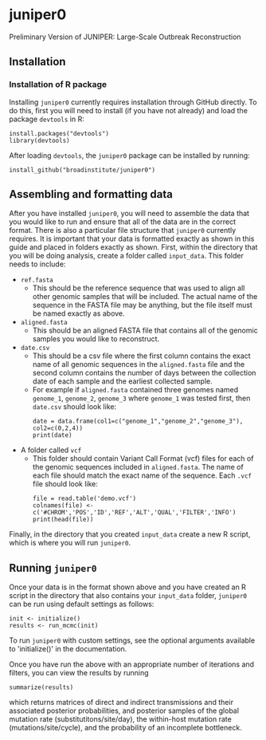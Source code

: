 # juniper0
Preliminary Version of JUNIPER: Large-Scale Outbreak Reconstruction

## Installation
### Installation of R package
Installing `juniper0` currently requires installation through GitHub directly. To do this, first you will need to install (if you have not already) and load the package `devtools` in R:
```
install.packages("devtools")
library(devtools)
```

After loading `devtools`, the `juniper0` package can be installed by running: 
```
install_github("broadinstitute/juniper0")
```

## Assembling and formatting data
After you have installed `juniper0`, you will need to assemble the data that you would like to run and ensure that all of the data are in the correct format. There is also a particular file structure that `juniper0` currently requires. It is important that your data is formatted exactly as shown in this guide and placed in folders exactly as shown. First, within the directory that you will be doing analysis, create a folder called `input_data`. This folder needs to include: 
 - `ref.fasta`
    - This should be the reference sequence that was used to align all other genomic samples that will be included. The actual name of the sequence in the FASTA file may be anything, but the file itself must be named exactly as above.
 - `aligned.fasta`
    - This should be an aligned FASTA file that contains all of the genomic samples you would like to reconstruct. 
 - `date.csv`
    - This should be a csv file where the first column contains the exact name of all genomic sequences in the `aligned.fasta` file and the second column contains the number of days between the collection date of each sample and the earliest collected sample. 
    - For example if `aligned.fasta` contained three genomes named `genome_1`, `genome_2`, `genome_3` where `genome_1` was tested first, then `date.csv` should look like:
      ```
      date = data.frame(col1=c("genome_1","genome_2","genome_3"), col2=c(0,2,4))
      print(date)
      ```
 - A folder called `vcf`
    - This folder should contain Variant Call Format (vcf) files for each of the genomic sequences included in `aligned.fasta`. The name of each file should match the exact name of the sequence. Each `.vcf` file should look like:
      ```
      file = read.table('demo.vcf')
      colnames(file) <- c('#CHROM','POS','ID','REF','ALT','QUAL','FILTER','INFO')
      print(head(file))
      ```

Finally, in the directory that you created `input_data` create a new R script, which is where you will run `juniper0`.


## Running `juniper0`
Once your data is in the format shown above and you have created an R script in the directory that also contains your `input_data` folder, `juniper0` can be run using default settings as follows: 
```
init <- initialize()
results <- run_mcmc(init)
```

To run `juniper0` with custom settings, see the optional arguments available to 'initialize()' in the documentation.


Once you have run the above with an appropriate number of iterations and filters, you can view the results by running
```
summarize(results)
```
which returns matrices of direct and indirect transmissions and their associated posterior probabilities, and posterior samples of the global mutation rate (substitutitons/site/day), the within-host mutation rate (mutations/site/cycle), and the probability of an incomplete bottleneck.